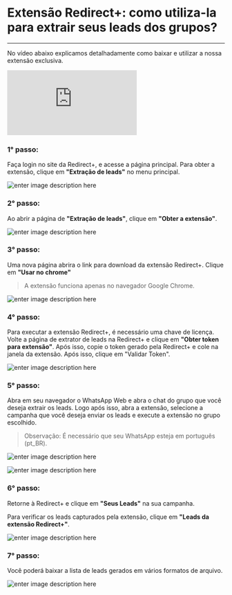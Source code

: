 ﻿# Extensão Redirect+: como utiliza-la para extrair seus leads dos grupos?

<hr>

No vídeo abaixo explicamos detalhadamente como baixar e utilizar a nossa extensão exclusiva.

<div class="embed-responsive embed-responsive-16by9 col-12 col-md-8">
  <iframe class="embed-responsive-item" src="https://www.youtube.com/embed/hQaTjvIy2hg" title="YouTube video player" frameborder="0" allow="accelerometer; autoplay; clipboard-write; encrypted-media; gyroscope; picture-in-picture" allowfullscreen></iframe>
</div>

### 1° passo:

Faça login no site da Redirect+, e acesse a página principal. Para obter a extensão, clique em **"Extração de leads"** no menu principal.

![enter image description here](https://i.imgur.com/SRLBUbV.png)

### 2° passo:

Ao abrir a página de **"Extração de leads"**, clique em **"Obter a extensão"**.

![enter image description here](https://i.imgur.com/BCOINDP.png)


### 3° passo:

Uma nova página abrira o link para download da extensão Redirect+. Clique em **"Usar no chrome"**
> A extensão funciona apenas no navegador Google Chrome.

![enter image description here](https://i.imgur.com/BFbk2he.png)

### 4° passo:

Para executar a extensão Redirect+, é necessário uma chave de licença. Volte a página de extrator de leads na Redirect+ e clique em **"Obter token para extensão"**. Após isso, copie o token gerado pela Redirect+ e cole na janela da extensão. Após isso, clique em "Validar Token".

![enter image description here](https://i.imgur.com/0sJqa4F.png)

### 5° passo:

Abra em seu navegador o WhatsApp Web e abra o chat do grupo que você deseja extrair os leads. Logo após isso, abra a extensão, selecione a campanha que você deseja enviar os leads e execute a extensão no grupo escolhido.

> Observação: É necessário que seu WhatsApp esteja em português (pt_BR).


![enter image description here](https://i.imgur.com/Yfsh2E7.png)

![enter image description here](https://i.imgur.com/TBuin3x.png)

### 6° passo:

Retorne à Redirect+ e clique em **"Seus Leads"** na sua campanha.

Para verificar os leads capturados pela extensão, clique em **"Leads da extensão Redirect+"**.

![enter image description here](https://i.imgur.com/lUzwM16.png)

### 7° passo:

Você poderá baixar a lista de leads gerados em vários formatos de arquivo.

![enter image description here](https://i.imgur.com/5ni0Jty.png)
